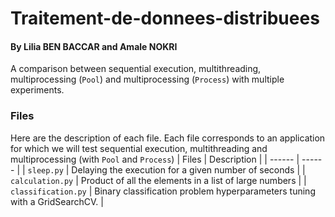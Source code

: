 # Traitement-de-donnees-distribuees
#### By Lilia BEN BACCAR and Amale NOKRI
A comparison between sequential execution, multithreading, multiprocessing (`Pool`) and multiprocessing (`Process`) with multiple experiments.

### Files
Here are the description of each file. Each file corresponds to an application for which we will test sequential execution, multithreading and multiprocessing (with `Pool` and `Process`)
| Files | Description |
| ------ | ------ |
| `sleep.py` | Delaying the execution for a given number of seconds |
| `calculation.py` | Product of all the elements in a list of large numbers |
| `classification.py` | Binary classification problem hyperparameters tuning with a GridSearchCV. |

